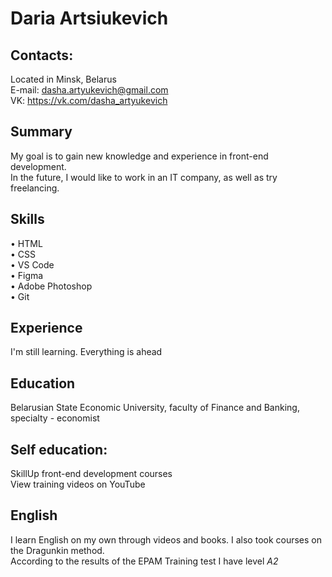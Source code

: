 # Daria Artsiukevich

## Contacts:
Located in Minsk, Belarus\
E-mail: dasha.artyukevich@gmail.com\
VK: https://vk.com/dasha_artyukevich

## Summary
My goal is to gain new knowledge and experience in front-end development.\
In the future, I would like to work in an IT company, as well as try freelancing.

## Skills
•	HTML\
•	CSS\
•	VS Code\
•	Figma\
•	Adobe Photoshop\
•	Git

## Experience
I'm still learning. Everything is ahead

## Education
Belarusian State Economic University, faculty of Finance and Banking, specialty - economist

## Self education:
SkillUp front-end development courses\
View training videos on YouTube

## English
I learn English on my own through videos and books. I also took courses on the Dragunkin method.\
According to the results of the EPAM Training test I have level *A2* 
